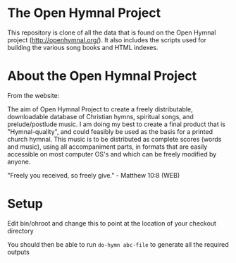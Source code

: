 # The Open Hymnal Project

This repository is clone of all the data that is found on the Open Hymnal
project (http://openhymnal.org/). It also includes the scripts used for
building the various song books and HTML indexes.

# About the Open Hymnal Project

From the website:

The aim of Open Hymnal Project to create a freely distributable, downloadable
database of Christian hymns, spiritual songs, and prelude/postlude music. I am
doing my best to create a final product that is "Hymnal-quality", and could
feasibly be used as the basis for a printed church hymnal. This music is to be
distributed as complete scores (words and music), using all accompaniment
parts, in formats that are easily accessible on most computer OS's and which
can be freely modified by anyone.

"Freely you received, so freely give." - Matthew 10:8 (WEB)


# Setup

Edit bin/ohroot and change this to point at the location of your checkout directory

You should then be able to run `do-hymn abc-file` to generate all the required outputs
